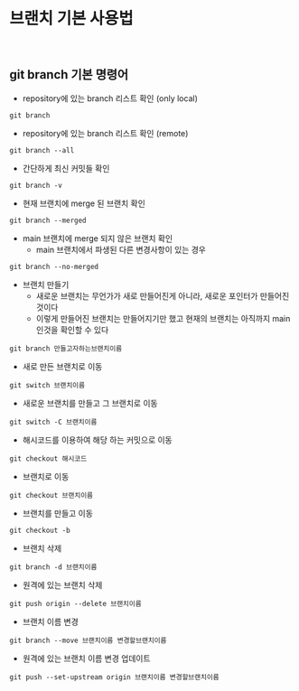 브랜치 기본 사용법  
=========

<br>

git branch 기본 명령어 
----------------


- repository에 있는 branch 리스트 확인 (only local)
```
git branch
```
- repository에 있는 branch 리스트 확인 (remote)
```
git branch --all
```
- 간단하게 최신 커밋들 확인
```
git branch -v
```
- 현재 브랜치에 merge 된 브랜치 확인 
```
git branch --merged
```
- main 브랜치에 merge 되지 않은 브랜치 확인 
    - main 브랜치에서 파생된 다른 변경사항이 있는 경우 
```
git branch --no-merged
```
- 브랜치 만들기
    - 새로운 브랜치는 무언가가 새로 만들어진게 아니라, 새로운 포인터가 만들어진것이다
    - 이렇게 만들어진 브랜치는 만들어지기만 했고 현재의 브랜치는 아직까지 main 인것을 확인할 수 있다 
```
git branch 만들고자하는브랜치이름 
```
- 새로 만든 브랜치로 이동 
```
git switch 브랜치이름 
```
- 새로운 브랜치를 만들고 그 브랜치로 이동 
```
git switch -C 브랜치이름 
```
- 해시코드를 이용하여 해당 하는 커밋으로 이동 
```
git checkout 해시코드
```
- 브랜치로 이동 
```
git checkout 브랜치이름 
```
- 브랜치를 만들고 이동 
```
git checkout -b 
```
- 브랜치 삭제
```
git branch -d 브랜치이름 
```
- 원격에 있는 브랜치 삭제
```
git push origin --delete 브랜치이름 
```
- 브랜치 이름 변경 
```
git branch --move 브랜치이름 변경할브랜치이름 
```
- 원격에 있는 브랜치 이름 변경 업데이트 
```
git push --set-upstream origin 브랜치이름 변경할브랜치이름 
```






